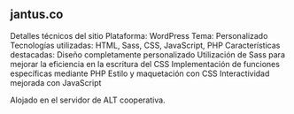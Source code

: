 ## jantus.co

Detalles técnicos del sitio
Plataforma: WordPress
Tema: Personalizado
Tecnologías utilizadas: HTML, Sass, CSS, JavaScript, PHP
Características destacadas:
Diseño completamente personalizado
Utilización de Sass para mejorar la eficiencia en la escritura del CSS
Implementación de funciones específicas mediante PHP
Estilo y maquetación con CSS
Interactividad mejorada con JavaScript

Alojado en el servidor de ALT cooperativa.
